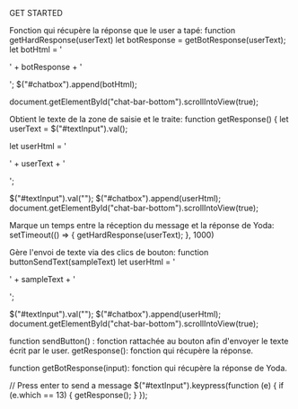 GET STARTED




Fonction qui récupère la réponse que le user a tapé:
function getHardResponse(userText)
    let botResponse = getBotResponse(userText);
    let botHtml = '<p class="botText"><span>'  + botResponse + '</span></p>';
    $("#chatbox").append(botHtml);

document.getElementById("chat-bar-bottom").scrollIntoView(true);


Obtient le texte de la zone de saisie et le traite:
function getResponse() {
let userText = $("#textInput").val();

let userHtml = '<p class="userText"><span>' + userText + '</span></p>';

$("#textInput").val("");
$("#chatbox").append(userHtml);
document.getElementById("chat-bar-bottom").scrollIntoView(true);

Marque un temps entre la réception du message et la réponse de Yoda:
    setTimeout(() => {
        getHardResponse(userText);
    }, 1000)

Gère l'envoi de texte via des clics de bouton:
function buttonSendText(sampleText) 
let userHtml = '<p class="userText"><span>' + sampleText + '</span></p>';

$("#textInput").val("");
$("#chatbox").append(userHtml);
document.getElementById("chat-bar-bottom").scrollIntoView(true);


function sendButton() : fonction rattachée au bouton afin d'envoyer le texte écrit par le user.
getResponse(): fonction qui récupère la réponse.


function getBotResponse(input): fonction qui récupère la réponse de Yoda.


// Press enter to send a message
$("#textInput").keypress(function (e) {
    if (e.which == 13) {
        getResponse();
    }
});



  
